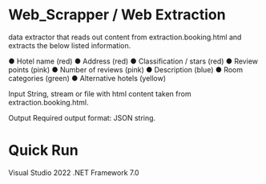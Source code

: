 # Web_Scrapper / Web Extraction

data extractor that reads out content from extraction.booking.html and extracts the below listed information.

●	Hotel name (red)
●	Address (red)
●	Classification / stars (red)
●	Review points (pink)
●	Number of reviews (pink)
●	Description (blue)
●	Room categories (green)
●	Alternative hotels (yellow)


Input
String, stream or file with html content taken from extraction.booking.html.

Output
Required output format: JSON string.


# Quick Run

Visual Studio 2022
.NET Framework 7.0
